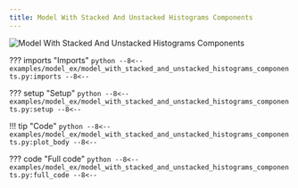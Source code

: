 ```yaml
---
title: Model With Stacked And Unstacked Histograms Components
---
```


![Model With Stacked And Unstacked Histograms Components](../baseline/model_with_stacked_and_unstacked_histograms_components.png)

??? imports "Imports"
    ```python
    --8<--
    examples/model_ex/model_with_stacked_and_unstacked_histograms_components.py:imports
    --8<--
    ```

??? setup "Setup"
    ```python
    --8<--
    examples/model_ex/model_with_stacked_and_unstacked_histograms_components.py:setup
    --8<--
    ```

!!! tip "Code"
    ```python
    --8<--
    examples/model_ex/model_with_stacked_and_unstacked_histograms_components.py:plot_body
    --8<--
    ```

??? code "Full code"
    ```python
    --8<--
    examples/model_ex/model_with_stacked_and_unstacked_histograms_components.py:full_code
    --8<--
    ```
